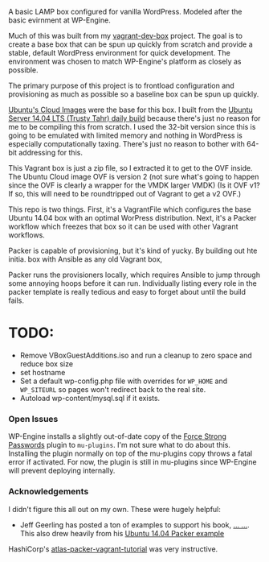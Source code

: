 A basic LAMP box configured for vanilla WordPress. Modeled after the basic evirnment at WP-Engine.

Much of this was built from my [vagrant-dev-box](https://github.com/joemaller/vagrant-dev-box) project. The goal is to create a base box that can be spun up quickly from scratch and provide a stable, default WordPress environment for quick development. The environment was chosen to match WP-Engine's platform as closely as possible.

The primary purpose of this project is to frontload configuration and provisioning as much as possible so a baseline box can be spun up quickly. 



[Ubuntu's Cloud Images](http://cloud-images.ubuntu.com) were the base for this box. I built from the [Ubuntu Server 14.04 LTS (Trusty Tahr) daily build](http://cloud-images.ubuntu.com/vagrant/trusty/current/) because there's just no reason for me to be compiling this from scratch. I used the 32-bit version since this is going to be emulated with limited memory and nothing in WordPress is especially computationally taxing. There's just no reason to bother with 64-bit addressing for this. 

This Vagrant box is just a zip file, so I extracted it to get to the OVF inside. The Ubuntu Cloud image OVF is version 2
(not sure what's going to happen since the OVF is clearly a wrapper for the VMDK larger VMDK) (Is it OVF v1? If so, this will need to be roundtripped out of Vagrant to get a v2 OVF.)


This repo is two things. First, it's a VagrantFile which configures the base Ubuntu 14.04 box with an optimal WorPress distribution. Next, it's a Packer workflow which freezes that box so it can be used with other Vagrant workflows. 

Packer is capable of provisioning, but it's kind of yucky. By building out hte initia. box with Ansible as any old Vagrant box, 

Packer runs the provisioners locally, which requires Ansible to jump through some annoying hoops before it can run. Individually listing every role in the packer template is really tedious and easy to forget about until the build fails. 

# TODO:

* Remove VBoxGuestAdditions.iso and run a cleanup to zero space and reduce box size
* set hostname
* Set a default wp-config.php file with overrides for `WP_HOME` and `WP_SITEURL` so pages won't redirect back to the real site. 
* Autoload wp-content/mysql.sql if it exists. 



### Open Issues
WP-Engine installs a slightly out-of-date copy of the [Force Strong Passwords]() plugin to `mu-plugins`. I'm not sure what to do about this. Installing the plugin normally on top of the mu-plugins copy throws a fatal error if activated. For now, the plugin is still in mu-plugins since WP-Engine will prevent deploying internally. 

### Acknowledgements

I didn't figure this all out on my own. These were hugely helpful:

* Jeff Geerling has posted a ton of examples to support his book, [... ...](#). This also drew heavily from his [Ubuntu 14.04 Packer example](https://github.com/geerlingguy/packer-ubuntu-1404)

HashiCorp's [atlas-packer-vagrant-tutorial](https://github.com/hashicorp/atlas-packer-vagrant-tutorial)  was very instructive. 

